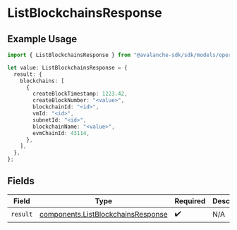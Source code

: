 # ListBlockchainsResponse

## Example Usage

```typescript
import { ListBlockchainsResponse } from "@avalanche-sdk/sdk/models/operations";

let value: ListBlockchainsResponse = {
  result: {
    blockchains: [
      {
        createBlockTimestamp: 1223.42,
        createBlockNumber: "<value>",
        blockchainId: "<id>",
        vmId: "<id>",
        subnetId: "<id>",
        blockchainName: "<value>",
        evmChainId: 43114,
      },
    ],
  },
};
```

## Fields

| Field                                                                                    | Type                                                                                     | Required                                                                                 | Description                                                                              |
| ---------------------------------------------------------------------------------------- | ---------------------------------------------------------------------------------------- | ---------------------------------------------------------------------------------------- | ---------------------------------------------------------------------------------------- |
| `result`                                                                                 | [components.ListBlockchainsResponse](../../models/components/listblockchainsresponse.md) | :heavy_check_mark:                                                                       | N/A                                                                                      |